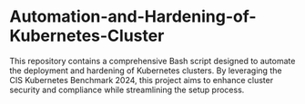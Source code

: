 # Automation-and-Hardening-of-Kubernetes-Cluster
This repository contains a comprehensive Bash script designed to automate the deployment and hardening of Kubernetes clusters. By leveraging the CIS Kubernetes Benchmark 2024, this project aims to enhance cluster security and compliance while streamlining the setup process.
